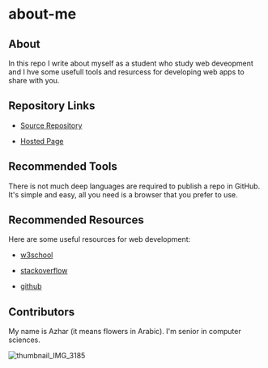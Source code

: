 # about-me



## About



In this repo I write about myself as a student who study web deveopment and I hve some usefull tools and resurcess for developing web apps to share with you. 


## Repository Links

- [Source Repository](https://github.com/AzharAlali/about-me/blob/master/README.md)

- [Hosted Page](https://azharalali.github.io/about-me/) 



## Recommended Tools

 There is not much deep languages are required to publish a repo in GitHub. It's simple and easy, all you need is a browser that you prefer to use.  

 
## Recommended Resources



 Here are some useful resources for web development: 

 - [w3school](https://www.w3schools.com/whatis/ )

 - [stackoverflow](https://stackoverflow.com/)

 - [github](https://github.com/)
 


##  Contributors

  
 My name is Azhar (it means flowers in Arabic). I'm senior in computer sciences. 
 
 
 ![thumbnail_IMG_3185](https://user-images.githubusercontent.com/46798680/64051678-908d4180-cb41-11e9-99cb-b2c0438fc5bf.jpg)
 


  
